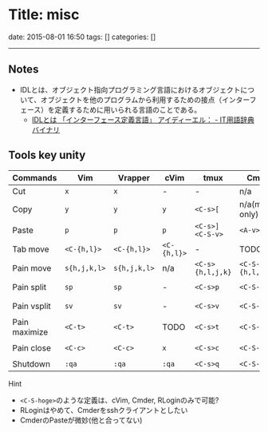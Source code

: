 # Title: misc

date: 2015-08-01 16:50
tags: []
categories: []

---

## Notes

* IDLとは、オブジェクト指向プログラミング言語におけるオブジェクトについて、オブジェクトを他のプログラムから利用するための接点（インターフェース）を定義するために用いられる言語のことである。
	* [IDLとは 「インターフェース定義言語」 アイディーエル： - IT用語辞典バイナリ](http://www.sophia-it.com/content/IDL)

## Tools key unity

Commands      | Vim          | Vrapper      | cVim        | tmux                    | Cmder             | RLogin
---           | ---          | ---          | ---         | ---                     | ---               | ---
Cut           | `x`          | `x`          | -           | -                       | n/a               | n/a
Copy          | `y`          | `y`          | `y`         | `<C-s>[`                | n/a(mouse only)   | `<A-c>`
Paste         | `p`          | `p`          | `p`         | `<C-s>]`<br />`<C-S-v>` | `<A-v>`           | `<A-v>`
Tab move      | `<C-{h,l}>`  | `<C-{h,l}>`  | `<C-{h,l}>` | -                       | TODO              | TODO
Pain move     | `s{h,j,k,l>` | `s{h,j,k,l>` | n/a         | `<C-s>{h,l,j,k}`        | `<C-S-{h,l,j,k}>` | TODO
Pain split    | `sp`         | `sp`         | -           | `<C-s>p`                | `<C-S-p>`         | `<C-S-p>`
Pain vsplit   | `sv`         | `sv`         | -           | `<C-s>v`                | `<C-S-v>`         | `<C-S-v>`
Pain maximize | `<C-t>`      | `<C-t>`      | TODO        | `<C-s>t`                | `<C-S-t>`         | TODO
Pain close    | `<C-c>`      | `<C-c>`      | `x`         | `<C-s>c`                | `<C-S-c>`         | `<C-S-c>`
Shutdown      | `:qa`        | `:qa`        | `:qa`       | `<C-s>q`                | `<C-S-q>`         | TODO

Hint

* `<C-S-hoge>`のような定義は、cVim, Cmder, RLoginのみで可能?
* RLoginはやめて、Cmderをsshクライアントとしたい
* CmderのPasteが微妙(他と合ってない)

